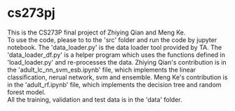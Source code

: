 # cs273pj
This is the CS273P final project of Zhiying Qian and Meng Ke.<br />
To use the code, please to to the 'src' folder and run the code by jupyter notebook. The 'data_loader.py' is the data loader tool provided by TA. The 'data_loader_df.py' is a helper program which uses the functions defined in 'load_loader.py' and re-processes the data. Zhiying Qian's contribution is in the 'adult_lc_nn_svm_esb.ipynb' file, which implements the linear classification, nerual network, svm and ensemble. Meng Ke's contribution is in the 'adult_rf.ipynb' file, which implements the decision tree and random forest model.  <br />
All the training, validation and test data is in the 'data' folder. 
